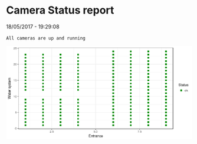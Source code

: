Camera Status report
================
18/05/2017 - 19:29:08

    All cameras are up and running

![](camreport_files/figure-markdown_github/unnamed-chunk-2-1.png)
